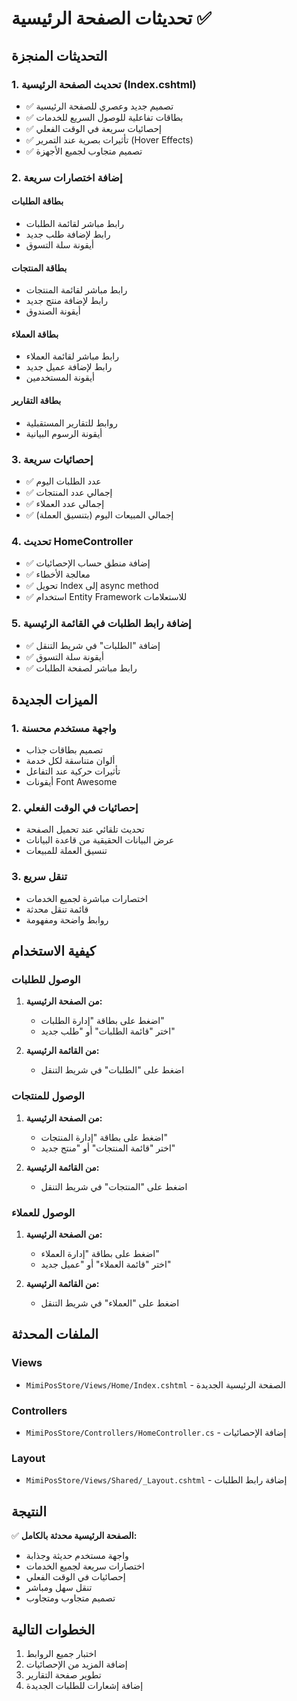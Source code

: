 # تحديثات الصفحة الرئيسية ✅

## التحديثات المنجزة

### 1. تحديث الصفحة الرئيسية (Index.cshtml)
- ✅ تصميم جديد وعصري للصفحة الرئيسية
- ✅ بطاقات تفاعلية للوصول السريع للخدمات
- ✅ إحصائيات سريعة في الوقت الفعلي
- ✅ تأثيرات بصرية عند التمرير (Hover Effects)
- ✅ تصميم متجاوب لجميع الأجهزة

### 2. إضافة اختصارات سريعة
#### بطاقة الطلبات
- رابط مباشر لقائمة الطلبات
- رابط لإضافة طلب جديد
- أيقونة سلة التسوق

#### بطاقة المنتجات
- رابط مباشر لقائمة المنتجات
- رابط لإضافة منتج جديد
- أيقونة الصندوق

#### بطاقة العملاء
- رابط مباشر لقائمة العملاء
- رابط لإضافة عميل جديد
- أيقونة المستخدمين

#### بطاقة التقارير
- روابط للتقارير المستقبلية
- أيقونة الرسوم البيانية

### 3. إحصائيات سريعة
- ✅ عدد الطلبات اليوم
- ✅ إجمالي عدد المنتجات
- ✅ إجمالي عدد العملاء
- ✅ إجمالي المبيعات اليوم (بتنسيق العملة)

### 4. تحديث HomeController
- ✅ إضافة منطق حساب الإحصائيات
- ✅ معالجة الأخطاء
- ✅ تحويل Index إلى async method
- ✅ استخدام Entity Framework للاستعلامات

### 5. إضافة رابط الطلبات في القائمة الرئيسية
- ✅ إضافة "الطلبات" في شريط التنقل
- ✅ أيقونة سلة التسوق
- ✅ رابط مباشر لصفحة الطلبات

## الميزات الجديدة

### 1. واجهة مستخدم محسنة
- تصميم بطاقات جذاب
- ألوان متناسقة لكل خدمة
- تأثيرات حركية عند التفاعل
- أيقونات Font Awesome

### 2. إحصائيات في الوقت الفعلي
- تحديث تلقائي عند تحميل الصفحة
- عرض البيانات الحقيقية من قاعدة البيانات
- تنسيق العملة للمبيعات

### 3. تنقل سريع
- اختصارات مباشرة لجميع الخدمات
- قائمة تنقل محدثة
- روابط واضحة ومفهومة

## كيفية الاستخدام

### الوصول للطلبات
1. **من الصفحة الرئيسية:**
   - اضغط على بطاقة "إدارة الطلبات"
   - اختر "قائمة الطلبات" أو "طلب جديد"

2. **من القائمة الرئيسية:**
   - اضغط على "الطلبات" في شريط التنقل

### الوصول للمنتجات
1. **من الصفحة الرئيسية:**
   - اضغط على بطاقة "إدارة المنتجات"
   - اختر "قائمة المنتجات" أو "منتج جديد"

2. **من القائمة الرئيسية:**
   - اضغط على "المنتجات" في شريط التنقل

### الوصول للعملاء
1. **من الصفحة الرئيسية:**
   - اضغط على بطاقة "إدارة العملاء"
   - اختر "قائمة العملاء" أو "عميل جديد"

2. **من القائمة الرئيسية:**
   - اضغط على "العملاء" في شريط التنقل

## الملفات المحدثة

### Views
- `MimiPosStore/Views/Home/Index.cshtml` - الصفحة الرئيسية الجديدة

### Controllers
- `MimiPosStore/Controllers/HomeController.cs` - إضافة الإحصائيات

### Layout
- `MimiPosStore/Views/Shared/_Layout.cshtml` - إضافة رابط الطلبات

## النتيجة
✅ **الصفحة الرئيسية محدثة بالكامل:**
- واجهة مستخدم حديثة وجذابة
- اختصارات سريعة لجميع الخدمات
- إحصائيات في الوقت الفعلي
- تنقل سهل ومباشر
- تصميم متجاوب ومتجاوب

## الخطوات التالية
1. اختبار جميع الروابط
2. إضافة المزيد من الإحصائيات
3. تطوير صفحة التقارير
4. إضافة إشعارات للطلبات الجديدة
